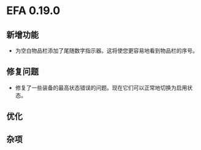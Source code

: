 # EFA 0.19.0

## 新增功能

- 为空白物品栏添加了尾随数字指示器。这将使您更容易地看到物品栏的序号。

## 修复问题

- 修复了一些装备的最高状态错误的问题。现在它们可以正常地切换为启用状态。

## 优化

## 杂项
